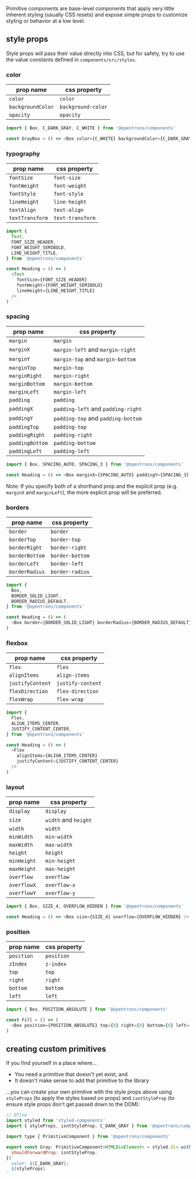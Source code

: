 Primitive components are base-level components that apply very little inherent styling (usually CSS resets) and expose simple props to customize styling or behavior at a low level.

## style props

Style props will pass their value directly into CSS, but for safety, try to use the value constants defined in `components/src/styles`.

### color

| prop name         | css property       |
| ----------------- | ------------------ |
| `color`           | `color`            |
| `backgroundColor` | `background-color` |
| `opacity`         | `opacity`          |

```js static
import { Box, C_DARK_GRAY, C_WHITE } from '@opentrons/components'

const GrayBox = () => <Box color={C_WHITE} backgroundColor={C_DARK_GRAY} />
```

### typography

| prop name       | css property     |
| --------------- | ---------------- |
| `fontSize`      | `font-size`      |
| `fontWeight`    | `font-weight`    |
| `fontStyle`     | `font-style`     |
| `lineHeight`    | `line-height`    |
| `textAlign`     | `text-align`     |
| `textTransform` | `text-transform` |

```js static
import {
  Text,
  FONT_SIZE_HEADER,
  FONT_WEIGHT_SEMIBOLD,
  LINE_HEIGHT_TITLE,
} from '@opentrons/components'

const Heading = () => (
  <Text
    fontSize={FONT_SIZE_HEADER}
    fontWeight={FONT_WEIGHT_SEMIBOLD}
    lineHeight={LINE_HEIGHT_TITLE}
  />
)
```

### spacing

| prop name       | css property                       |
| --------------- | ---------------------------------- |
| `margin`        | `margin`                           |
| `marginX`       | `margin-left` and `margin-right`   |
| `marginY`       | `margin-top` and `margin-bottom`   |
| `marginTop`     | `margin-top`                       |
| `marginRight`   | `margin-right`                     |
| `marginBottom`  | `margin-bottom`                    |
| `marginLeft`    | `margin-left`                      |
| `padding`       | `padding`                          |
| `paddingX`      | `padding-left` and `padding-right` |
| `paddingY`      | `padding-top` and `padding-bottom` |
| `paddingTop`    | `padding-top`                      |
| `paddingRight`  | `padding-right`                    |
| `paddingBottom` | `padding-bottom`                   |
| `paddingLeft`   | `padding-left`                     |

```js static
import { Box, SPACING_AUTO, SPACING_3 } from '@opentrons/components'

const Heading = () => <Box marginX={SPACING_AUTO} paddingY={SPACING_3} />
```

Note: If you specify both of a shorthand prop and the explicit prop (e.g. `marginX` and `marginLeft`), the more explicit prop will be preferred.

### borders

| prop name      | css property    |
| -------------- | --------------- |
| `border`       | `border`        |
| `borderTop`    | `border-top`    |
| `borderRight`  | `border-right`  |
| `borderBottom` | `border-bottom` |
| `borderLeft`   | `border-left`   |
| `borderRadius` | `border-radius` |

```js static
import {
  Box,
  BORDER_SOLID_LIGHT,
  BORDER_RADIUS_DEFAULT,
} from '@opentrons/components'

const Heading = () => (
  <Box border={BORDER_SOLID_LIGHT} borderRadius={BORDER_RADIUS_DEFAULT} />
)
```

### flexbox

| prop name        | css property      |
| ---------------- | ----------------- |
| `flex`           | `flex`            |
| `alignItems`     | `align-items`     |
| `justifyContent` | `justify-content` |
| `flexDirection`  | `flex-direction`  |
| `flexWrap`       | `flex-wrap`       |

```js static
import {
  Flex,
  ALIGN_ITEMS_CENTER,
  JUSTIFY_CONTENT_CENTER,
} from '@opentrons/components'

const Heading = () => (
  <Flex
    alignItems={ALIGN_ITEMS_CENTER}
    justifyContent={JUSTIFY_CONTENT_CENTER}
  />
)
```

### layout

| prop name   | css property         |
| ----------- | -------------------- |
| `display`   | `display`            |
| `size`      | `width` and `height` |
| `width`     | `width`              |
| `minWidth`  | `min-width`          |
| `maxWidth`  | `max-width`          |
| `height`    | `height`             |
| `minHeight` | `min-height`         |
| `maxHeight` | `max-height`         |
| `overflow`  | `overflow`           |
| `overflowX` | `overflow-x`         |
| `overflowY` | `overflow-y`         |

```js static
import { Box, SIZE_4, OVERFLOW_HIDDEN } from '@opentrons/components'

const Heading = () => <Box size={SIZE_4} overflow={OVERFLOW_HIDDEN} />
```

### position

| prop name  | css property |
| ---------- | ------------ |
| `position` | `position`   |
| `zIndex`   | `z-index`    |
| `top`      | `top`        |
| `right`    | `right`      |
| `bottom`   | `bottom`     |
| `left`     | `left`       |

```js static
import { Box, POSITION_ABSOLUTE } from '@opentrons/components'

const Fill = () => (
  <Box position={POSITION_ABSOLUTE} top={0} right={0} bottom={0} left={0} />
)
```

## creating custom primitives

If you find yourself in a place where...

- You need a primitive that doesn't yet exist, and
- It doesn't make sense to add that primitive to the library

...you can create your own primitive with the style props above using `styleProps` (to apply the styles based on props) and `isntStyleProp` (to ensure style props don't get passed down to the DOM):

```js static
// @flow
import styled from 'styled-components'
import { styleProps, isntStyleProp, C_DARK_GRAY } from '@opentrons/components'

import type { PrimitiveComponent } from '@opentrons/components'

export const Gray: PrimitiveComponent<HTMLDivElement> = styled.div.withConfig({
  shouldForwardProp: isntStyleProp,
})`
  color: ${C_DARK_GRAY};
  ${styleProps}
`
```
